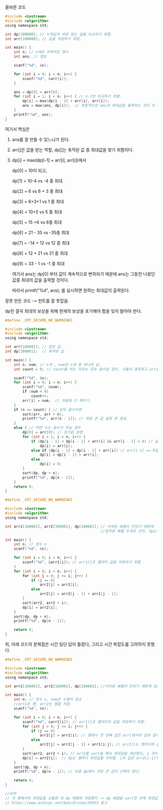 올바른 코드

```c
#include <iostream>
#include <algorithm>
using namespace std;

int dp[100000]; // 누적값과 바로 받는 값을 비교하기 위함.
int arr[100000]; // 값을 저장하기 위함.

int main() {
	int n; // n개로 이루어진 정수
	int ans; // 정답

	scanf("%d", &n);

	for (int i = 0; i < n; i++) {
		scanf("%d", &arr[i]);
	}

	ans = dp[0] = arr[0];
	for (int i = 1; i < n; i++) { // n-1번 비교하기 위함.
		dp[i] = max(dp[i - 1] + arr[i], arr[i]);
		ans = max(ans, dp[i]);  // 최종적으로 ans의 최대값을 출력하는 것이 주 목표.
	}
	printf("%d", ans);
}
```



여기서 핵심은

1. ans를 잘 만들 수 있느냐가 된다.

2. arr[]은 값을 받는 역할, dp[]는 축적된 값 중 최대값을 찾기 위함이다.

3. dp[i] = max(dp[i-1] + arr[i], arr[i])에서 

   dp[0] = 10이 되고, 

   dp[1] = 10-4 vs -4 중 최대 

   dp[2] = 6 vs 6  + 3 중 최대

   dp[3] = 6+3+1 vs 1 중 최대

   dp[4] = 10+5 vs 5 중 최대

   dp[5] = 15 +6 vs 6중 최대

   dp[6] = 21 - 35 vs -35중 최대

   dp[7] = -14 + 12 vs 12 중 최대

   dp[8] = 12 + 21 vs 21 중 최대

   dp[9] = 33 - 1 vs -1 중 최대

   여기서 ans는 dp[0] 부터 값이 계속적으로 변하되기 때문에 ans는 그동안 나왔던 값중 최대의 값을 출력할 것이다.

   따라서 printf("%d", ans); 를 실시하면 원하는 최대값이 출력된다.

 











잘못 만든 코드 -> 핀트를 잘 못잡음.

dp란 결국 최대의 보상을 위해 현재의 보상을 포기해야 함을 잊지 말아야 한다. 

```c
#define _CRT_SECURE_NO_WARNINGS

#include <iostream>
#include <algorithm>
using namespace std;

int arr[100001]; // 받은 값.
int dp[100001];  // 축적된 값

int main() {
	int n, num; // n개 , num은 n개 중 하나의 값.
	int count = 0; // count를 하는 이유는 모두 음수일 경우, 서둘러 종료하고 arr을 소팅 한 뒤, 가장 큰 값을 설정하고 종료하기 위함.

	scanf("%d", &n);
	for (int i = 0; i < n; i++) {
		scanf("%d", &num);
		if (num < 0)
			count++;
		arr[i] = num;  // 처음에 다 채우기.
	}
	if (n == count) { // 모두 음수이면 
		sort(arr, arr + n);
		printf("%d", arr[n - 1]); // 제일 큰 값 설정 후 종료.
	}
	else { // 어떤 수는 음수가 아닐 경우
		dp[0] = arr[0]; // 초기값 설정
		for (int i = 1; i < n; i++) {
			if (dp[i - 1] < dp[i - 1] + arr[i] && arr[i - 1] < 0) // 음수에서 양수로 넘어가는 과정 처리.
				dp[i] = arr[i];
			else if (dp[i - 1] < dp[i - 1] + arr[i]) // arr[i-1] == 0일 경우 해당이 안되므로 밑에서 dp[i]=0으로 처리.
				dp[i] = dp[i - 1] + arr[i];
			else
				dp[i] = 0;
		}
		sort(dp, dp + n);
		printf("%d", dp[n - 1]);
	}
	return 0;
}
```

```c
#define _CRT_SECURE_NO_WARNINGS

#include <iostream>
#include <algorithm>
using namespace std;

int arr1[100001], arr2[100001], dp[100001]; // 이차원 배열이 안되기 때문에
											//일차원 배열 두개로 선언, dp는 최댓값 저장.

int main() {
	int n; // 정수 n
	scanf("%d", &n);

	for (int i = 0; i < n; i++) {
		scanf("%d", &arr1[i]); // arr1[]은 열마다 값을 저장하기 위함
	}
	for (int i = 0; i < n; i++) {
		for (int j = 0; j <= i; j++) {
			if (j == 0)
				arr2[j] = arr1[i];
			else
				arr2[j] = arr2[j - 1] + arr1[j - 1];
		}
		sort(arr2, arr2 + i);
		dp[i] = arr2[i];
	}
	sort(dp, dp + n);
	printf("%d", dp[n - 1]);

	return 0;
}
```

위, 아래 코드의 문제점은 시간 일단 답이 틀렸다, 그리고 시간 복잡도를 고려하지 못했다.

```c
#define _CRT_SECURE_NO_WARNINGS

#include <iostream>
#include <algorithm>
using namespace std;

int arr1[100001], arr2[100001], dp[100001]; //이차원 배열이 안되기 때문에 일차원 배열 두 개로 선언. dp는 최댓값을 저장하기 위함.

int main() {
	int n; // 정수 n, num은 수열의 원소	
	//arr1은 행, arr2는 열을 저장.
	scanf("%d", &n);

	for (int i = 0; i < n; i++) {
		scanf("%d", &arr1[i]); // arr1[]은 열마다의 값을 저장하기 위함. 
		for (int j = 0; j <= i; j++) {
			if (j == 0)
				arr2[j] = arr1[i]; // 행에서 첫 번째 값은 arr1에서의 값과 같다.
			else
				arr2[j] = arr2[j - 1] + arr1[i-j]; // arr2[]는 행마다의 값을 저장하기 위함.
		}
		sort(arr2, arr2 + i); // arr2를 sort을 해서 최댓값을 계산한다, i 갯수만큼 sort를 해야 함.
		dp[i] = arr2[i];  // dp는 행마다 최댓값을 의미함. i의 값은 arr2[i-1]의 값임.
	}
	sort(dp, dp + n);
	printf("%d", dp[n - 1]); // 최종 dp에서 가장 큰 값이 선택이 된다.

	return 0;
}

//요약
// 각 행에서의 최댓값을 산출한 뒤 dp 배열에 저장했다 -> dp 배열을 sort한 뒤에 최댓값을 계산한다.
// https://www.acmicpc.net/board/view/26033 참고
```

